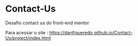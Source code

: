 # Contact-Us
Desafio contact us do front-end mentor

Para acessar o site : https://danfigueredo.github.io/Contact-Us/project/index.html
